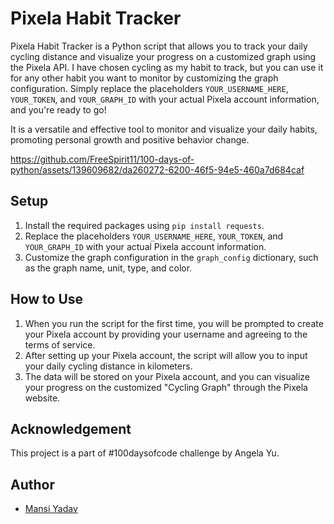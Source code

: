 # Pixela Habit Tracker

Pixela Habit Tracker is a Python script that allows you to track your daily cycling distance and visualize your progress on a customized graph using the Pixela API. I have chosen cycling as my habit to track, but you can use it for any other habit you want to monitor by customizing the graph configuration. Simply replace the placeholders `YOUR_USERNAME_HERE`, `YOUR_TOKEN`, and `YOUR_GRAPH_ID` with your actual Pixela account information, and you're ready to go!


It is a versatile and effective tool to monitor and visualize your daily habits, promoting personal growth and positive behavior change.


https://github.com/FreeSpirit11/100-days-of-python/assets/139609682/da260272-6200-46f5-94e5-460a7d684caf


## Setup

1. Install the required packages using `pip install requests`.
2. Replace the placeholders `YOUR_USERNAME_HERE`, `YOUR_TOKEN`, and `YOUR_GRAPH_ID` with your actual Pixela account information.
3. Customize the graph configuration in the `graph_config` dictionary, such as the graph name, unit, type, and color.

## How to Use

1. When you run the script for the first time, you will be prompted to create your Pixela account by providing your username and agreeing to the terms of service.
2. After setting up your Pixela account, the script will allow you to input your daily cycling distance in kilometers.
3. The data will be stored on your Pixela account, and you can visualize your progress on the customized "Cycling Graph" through the Pixela website.

## Acknowledgement

This project is a part of #100daysofcode challenge by Angela Yu.

## Author

- [Mansi Yadav](https://github.com/FreeSpirit11/habit-tracker)

